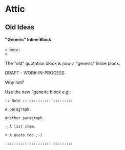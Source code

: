 # Attic


## Old Ideas


#### "Generic" Inline Block

```
> Note:
>
```

The "old" quotation block is now a "generic" inline block.


DRAFT - WORK-IN-PROGESS

Why not?

Use the new "generic block e.g.:

```
:: Note :::::::::::::::::::::::

A paragraph.

Another paragraph.

- A list item.

> A quote too ;-)

:::::::::::::::::::::::::::::::
```

